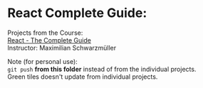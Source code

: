 # React Complete Guide:

Projects from the Course:        
[React - The Complete Guide](https://www.udemy.com/course/react-the-complete-guide-incl-redux/)  
Instructor: Maximilian Schwarzmüller

Note (for personal use):      
`git push` **from this folder** instead of from the individual projects.      
Green tiles doesn't update from individual projects.
